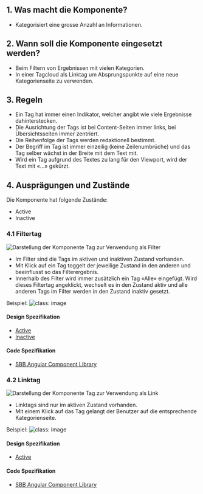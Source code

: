 ## 1. Was macht die Komponente?
* Kategorisiert eine grosse Anzahl an Informationen.

## 2. Wann soll die Komponente eingesetzt werden? 
* Beim Filtern von Ergebnissen mit vielen Kategorien.
* In einer Tagcloud als Linktag um Absprungspunkte auf eine neue Kategorienseite zu verwenden.

## 3. Regeln
* Ein Tag hat immer einen Indikator, welcher angibt wie viele Ergebnisse dahinterstecken.
* Die Ausrichtung der Tags ist bei Content-Seiten immer links, bei Übersichtsseiten immer zentriert.
* Die Reihenfolge der Tags werden redaktionell bestimmt.
* Der Begriff im Tag ist immer einzeilig (keine Zeilenumbrüche) und das Tag selber wächst in der Breite mit dem Text mit.
* Wird ein Tag aufgrund des Textes zu lang für den Viewport, wird der Text mit «...» gekürzt.

## 4. Ausprägungen und Zustände 
Die Komponente hat folgende Zustände:
* Active
* Inactive

### 4.1 Filtertag
![Darstellung der Komponente Tag zur Verwendung als Filter](https://raw.githubusercontent.com/sbb-design-systems/sbb-design-system/master/website/components/tag/images/tag_filtertag.png 'class: image')
* Im Filter sind die Tags im aktiven und inaktiven Zustand vorhanden.
* Mit Klick auf ein Tag toggelt der jeweilige Zustand in den anderen und beeinflusst so das Filterergebnis.
* Innerhalb des Filter wird immer zusätzlich ein Tag «Alle» eingefügt. Wird dieses Filtertag angeklickt, wechselt es in den Zustand aktiv und alle anderen Tags im Filter werden in den Zustand inaktiv gesetzt.

Beispiel:
![](https://raw.githubusercontent.com/sbb-design-systems/sbb-design-system/master/website/components/tag/images/tag_filtertag_example.png 'class: image')

#### Design Spezifikation
* [Active](https://sbb.invisionapp.com/d/main#/console/15744722/327768741/inspect)
* [Inactive](https://sbb.invisionapp.com/d/main#/console/15744722/327768742/inspect)

#### Code Spezifikation
* [SBB Angular Component Library](https://sbb-angular.app.sbb.ch/latest/public/components/tag)

### 4.2 Linktag
![Darstellung der Komponente Tag zur Verwendung als Link](https://raw.githubusercontent.com/sbb-design-systems/sbb-design-system/master/website/components/tag/images/tag_linktag.png 'class: image')
* Linktags sind nur im aktiven Zustand vorhanden.
* Mit einem Klick auf das Tag gelangt der Benutzer auf die entsprechende Kategorienseite.

Beispiel:
![](https://raw.githubusercontent.com/sbb-design-systems/sbb-design-system/master/website/components/tag/images/tag_linktag_example.png 'class: image')

#### Design Spezifikation
* [Active](https://sbb.invisionapp.com/d/main#/console/15744722/327768743/inspect)

#### Code Spezifikation
* [SBB Angular Component Library](https://sbb-angular.app.sbb.ch/latest/public/components/tag)